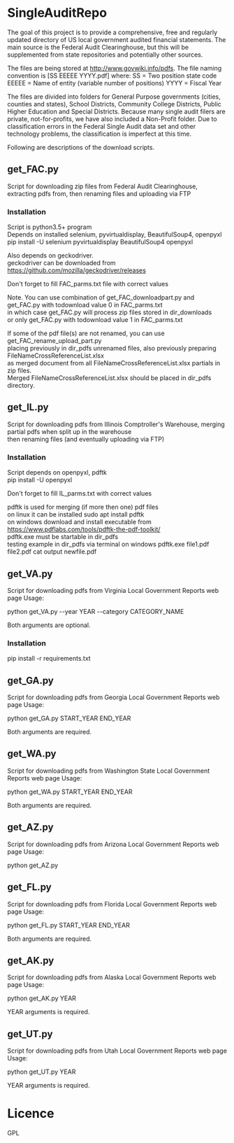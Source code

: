 # SingleAuditRepo
The goal of this project is to provide a comprehensive, free and regularly updated directory of US local government audited financial statements. The main source is the Federal Audit Clearinghouse, but this will be supplemented from state repositories and potentially other sources.

The files are being stored at http://www.govwiki.info/pdfs.
The file naming convention is [SS EEEEE YYYY.pdf] where:
  SS = Two position state code
  EEEEE = Name of entity (variable number of positions)
  YYYY = Fiscal Year

The files are divided into folders for General Purpose governments (cities, counties and states), School Districts, Community College Districts, Public Higher Education and Special Districts.  Because many single audit filers are private, not-for-profits, we have also included a Non-Profit folder. Due to classification errors in the Federal Single Audit data set and other technology problems, the classification is imperfect at this time.

Following are descriptions of the download scripts.

## get_FAC.py
Script for downloading zip files from Federal Audit Clearinghouse, extracting pdfs from, then renaming files and uploading via FTP  

### Installation
Script is python3.5+ program  
Depends on installed selenium, pyvirtualdisplay, BeautifulSoup4, openpyxl  
pip install -U selenium pyvirtualdisplay BeautifulSoup4 openpyxl  

Also depends on geckodriver.  
geckodriver can be downloaded from  
https://github.com/mozilla/geckodriver/releases  
  
Don't forget to fill FAC_parms.txt file with correct values  

Note. You can use combination of get_FAC_downloadpart.py and get_FAC.py with todownload value 0 in FAC_parms.txt  
in which case get_FAC.py will process zip files stored in dir_downloads  
or only get_FAC.py with todownload value 1 in FAC_parms.txt  
  
If some of the pdf file(s) are not renamed, you can use get_FAC_rename_upload_part.py  
placing previously in dir_pdfs unrenamed files, also previously preparing FileNameCrossReferenceList.xlsx  
as merged document from all FileNameCrossReferenceList.xlsx partials in zip files.  
Merged FileNameCrossReferenceList.xlsx should be placed in dir_pdfs directory.
  
## get_IL.py  
Script for downloading pdfs from Illinois Comptroller's Warehouse, merging partial pdfs when split up in the warehouse  
then renaming files (and eventually uploading via FTP)  
 
### Installation
Script depends on openpyxl, pdftk  
pip install -U openpyxl 

Don't forget to fill IL_parms.txt with correct values 

pdftk is used for merging (if more then one) pdf files  
on linux it can be installed sudo apt install pdftk  
on windows download and install executable from https://www.pdflabs.com/tools/pdftk-the-pdf-toolkit/  
pdftk.exe must be startable in dir_pdfs  
testing example in dir_pdfs via terminal on windows pdftk.exe file1.pdf file2.pdf cat output newfile.pdf

## get_VA.py
Script for downloading pdfs from Virginia Local Government Reports web page
Usage:

python get_VA.py --year YEAR --category CATEGORY_NAME

Both arguments are optional.

### Installation
pip install -r requirements.txt

## get_GA.py
Script for downloading pdfs from Georgia Local Government Reports web page
Usage:

python get_GA.py START_YEAR END_YEAR

Both arguments are required.

## get_WA.py
Script for downloading pdfs from Washington State Local Government Reports web page
Usage:

python get_WA.py START_YEAR END_YEAR

Both arguments are required.

## get_AZ.py
Script for downloading pdfs from Arizona Local Government Reports web page
Usage:

python get_AZ.py

## get_FL.py
Script for downloading pdfs from Florida Local Government Reports web page
Usage:

python get_FL.py START_YEAR END_YEAR

Both arguments are required.

## get_AK.py
Script for downloading pdfs from Alaska Local Government Reports web page
Usage:

python get_AK.py YEAR

YEAR arguments is required.

## get_UT.py
Script for downloading pdfs from Utah Local Government Reports web page
Usage:

python get_UT.py YEAR

YEAR arguments is required.
  
# Licence  
GPL  

